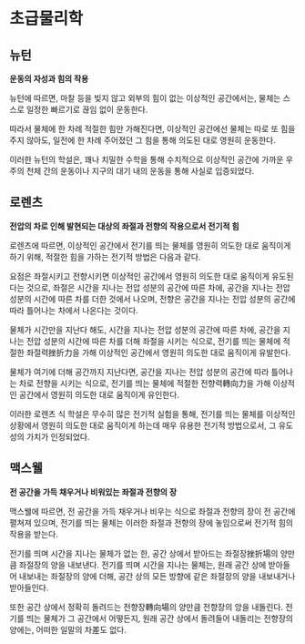 # 초급물리학
## 뉴턴

**운동의 자성과 힘의 작용**

뉴턴에 따르면, 마찰 등을 빚지 않고 외부의 힘이 없는
이상적인 공간에서는, 물체는 스스로 일정한 빠르기로
끊임 없이 운동한다.

따라서 물체에 한 차례 적절한 힘만 가해진다면,
이상적인 공간에선 물체는 따로 또 힘을 주지 않아도,
일전에 한 차례 주어졌던 그 힘을 통해 의도된 대로
영원히 운동한다.

이러한 뉴턴의 학설은, 꽤나 치밀한 수학을 통해 수치적으로
이상적인 공간에 가까운 우주의 천체 간의 운동이나
지구의 대기 내의 운동을 통해 사실로 입증되었다.

## 로렌츠

**전압의 차로 인해 발현되는 대상의 좌절과 전향의 
작용으로서 전기적 힘**

로렌츠에 따르면, 이상적인 공간에서 전기를 띄는 물체를
영원히 의도한 대로 움직이게 하기 위해,
적절한 힘을 가하는 전기적 방법은 다음과 같다.

요점은 좌절시키고 전향시키면 
이상적인 공간에서 영원히 의도한 대로 움직이게 
유도된다는 것으로, 
좌절은 시간을 지나는 전압 성분의 공간에 따른 차에, 
공간을 지나는 전압 성분의 시간에 따른 차를 
더한 것에서 나오며, 
전향은 공간을 지나는 전압 성분의 공간에 따라 
틀어나는 차에서 나온다는 것이다.

물체가 시간만을 지난다 해도,
시간을 지나는 전압 성분의 공간에 따른 차에,
공간을 지나는 전압 성분의 시간에 따른 차를 더해 
좌절을 시키는 식으로, 
전기를 띄는 물체에 적절한 좌절력挫折力을 가해
이상적인 공간에서 영원히 의도한 대로 움직이게 유발한다.

물체가 여기에 더해 공간까지 지난다면,
공간을 지나는 전압 성분의 공간에 따라 틀어나는 차로 
전향을 시키는 식으로, 
전기를 띄는 물체에 적절한 전향력轉向力을 가해 
이상적인 공간에서 영원히 의도한 대로 움직이게 유인한다.

이러한 로렌츠 식 학설은 무수히 많은 전기적 실험을 통해,
전기를 띄는 물체를 이상적인 상황에서 영원히 의도한 대로
움직이게 하는데 매우 유용한 전기적 방법으로서,
그 유도성의 가치가 인정되었다.

## 맥스웰

**전 공간을 가득 채우거나 비워있는 좌절과 전향의 장**

맥스웰에 따르면, 전 공간을 가득 채우거나 비우는 식으로 좌절과 전향의 장이 전 공간에 펼쳐져 있으며, 전기를 띄는 물체는 이러한 좌절과 전향의 장에 놓임으로써 전기적 힘의 작용을 받는다.

전기를 띄며 시간을 지나는 물체가 없는 한, 공간 상에서 받아드는 좌절장挫折場의 양만큼 좌절장의 양을 내보낸다. 전기를 띄며 시간을 지나는 물체는, 원래 공간 상에 받아들어 내보내는 좌절장의 양에 더해, 공간 상의 모든 방향에 같은 좌절장의 양을 내보내거나 받아들인다.

또한 공간 상에서 정확히 돌려드는 전향장轉向場의 양만큼 전향장의 앙을 내돌린다. 전기를 띄는 물체가 그 공간에서 어떻든지, 원래 공간 상에서 돌려들어 내돌리는 전향장의 양에는, 어떠한 일말의 차差도 없다.
